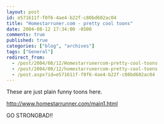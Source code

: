 ```yaml
---
layout: post
id: e571611f-f0f6-4ae4-b22f-c80bd602ac04
title: "Homestarruner.com - pretty cool toons"
date: 2004-08-12 17:34:00 -0500
comments: true
published: true
categories: ["blog", "archives"]
tags: ["General"]
redirect_from: 
  - /post/2004/08/12/Homestarrunercom-pretty-cool-toons
  - /post/2004/08/12/homestarrunercom-pretty-cool-toons
  - /post.aspx?id=e571611f-f0f6-4ae4-b22f-c80bd602ac04
---
```

<!-- more -->
<P>These are just plain funny toons here.</P>
<P><A href="http://www.homestarrunner.com/main1.html">http://www.homestarrunner.com/main1.html</A></P>
<P>GO STRONGBAD!!</P>
